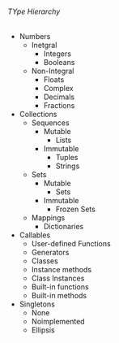 ###### TYpe Hierarchy
- Numbers
    - Inetgral
        - Integers
        - Booleans
    - Non-Integral
        - Floats
        - Complex
        - Decimals
        - Fractions
- Collections
    - Sequences
        - Mutable
            - Lists
        - Immutable
            - Tuples
            - Strings
    - Sets
        - Mutable
            - Sets
        - Immutable
            - Frozen Sets
    - Mappings
        - Dictionaries
- Callables
    - User-defined Functions
    - Generators
    - Classes
    - Instance methods
    - Class Instances
    - Built-in functions
    - Built-in methods
- Singletons
    - None
    - Noimplemented
    - Ellipsis